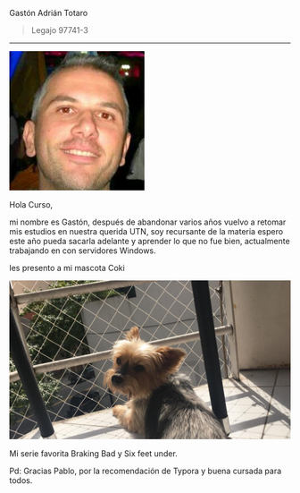 Gastón Adrián Totaro

> Legajo 97741-3

***

![Screenshot](perfil-CV.jpg) 

Hola Curso,

mi nombre es Gastón, después de abandonar varios años vuelvo a retomar mis estudios en nuestra querida UTN, soy recursante de la materia espero este año pueda sacarla adelante y aprender lo que no fue bien, actualmente trabajando en con servidores Windows.

les presento a mi mascota Coki

![Screenshot](IMG-20200328-WA0011.jpg)




Mi serie favorita Braking Bad y Six feet under.



Pd: Gracias Pablo, por la recomendación de Typora y buena cursada para todos.
